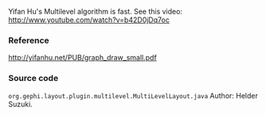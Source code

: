 Yifan Hu's Multilevel algorithm is fast.
See this video: http://www.youtube.com/watch?v=b42D0jDq7oc

### Reference

http://yifanhu.net/PUB/graph_draw_small.pdf

### Source code

`org.gephi.layout.plugin.multilevel.MultiLevelLayout.java`
Author: Helder Suzuki.